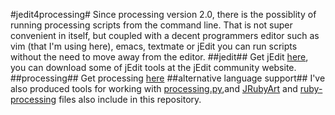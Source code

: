 #jedit4processing#
Since processing version 2.0, there is the possiblity of running processing scripts from the command line. That is not super convenient in itself, but coupled with a decent programmers editor such as vim (that I'm using here), emacs, textmate or jEdit you can run scripts without the need to move away from the editor.
##jedit##
Get jEdit [here]("https://www.jedit.org"), you can download some of jEdit tools at the jEdit community website.
##processing##
Get processing [here](http://processing.org/)
##alternative language support##
I've also produced tools for working with [processing.py](https://github.com/monkstone/processing.py-examples),and [JRubyArt](https://github.com/monkstone/JRubyArt) and [ruby-processing](https://github.com/jashkenas/ruby-processing/wiki/Other-Resources) files also include in this repository.

